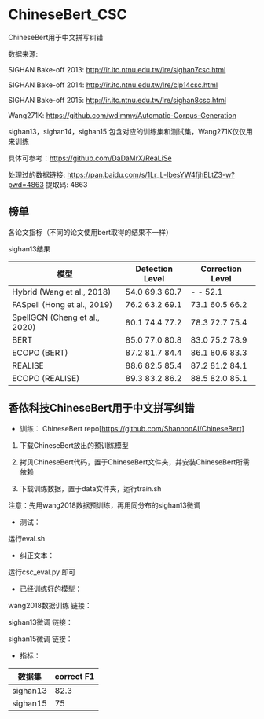 # ChineseBert_CSC
ChineseBert用于中文拼写纠错


数据来源:

SIGHAN Bake-off 2013: http://ir.itc.ntnu.edu.tw/lre/sighan7csc.html

SIGHAN Bake-off 2014: http://ir.itc.ntnu.edu.tw/lre/clp14csc.html

SIGHAN Bake-off 2015: http://ir.itc.ntnu.edu.tw/lre/sighan8csc.html

Wang271K: https://github.com/wdimmy/Automatic-Corpus-Generation

sighan13，sighan14，sighan15 包含对应的训练集和测试集，Wang271K仅仅用来训练

具体可参考：https://github.com/DaDaMrX/ReaLiSe

处理过的数据链接: https://pan.baidu.com/s/1Lr_L-lbesYW4fjhELtZ3-w?pwd=4863 提取码: 4863 

## 榜单

各论文指标（不同的论文使用bert取得的结果不一样）

sighan13结果

 模型 | Detection Level | Correction Level
---|---|---
 Hybrid (Wang et al., 2018) | 54.0 69.3 60.7 | - - 52.1
 FASpell (Hong et al., 2019)|76.2 63.2 69.1| 73.1 60.5 66.2
 SpellGCN (Cheng et al., 2020) | 80.1 74.4 77.2 | 78.3 72.7 75.4
 BERT | 85.0 77.0 80.8 | 83.0 75.2 78.9
 ECOPO (BERT)|87.2 81.7 84.4| 86.1 80.6 83.3
 REALISE | 88.6 82.5 85.4 | 87.2 81.2 84.1
 ECOPO (REALISE) |89.3 83.2 86.2| 88.5 82.0 85.1





## 香侬科技ChineseBert用于中文拼写纠错

- 训练：
ChineseBert repo[https://github.com/ShannonAI/ChineseBert]

1. 下载ChineseBert放出的预训练模型

2. 拷贝ChineseBert代码，置于ChineseBert文件夹，并安装ChineseBert所需依赖

3. 下载训练数据，置于data文件夹，运行train.sh

注意：先用wang2018数据预训练，再用同分布的sighan13微调


- 测试：

运行eval.sh


- 纠正文本：

运行csc_eval.py 即可



- 已经训练好的模型：

wang2018数据训练
链接：

sighan13微调
链接：

sighan15微调
链接：


- 指标：

数据集 | correct F1
---|---
sighan13 | 82.3
sighan15 | 75




